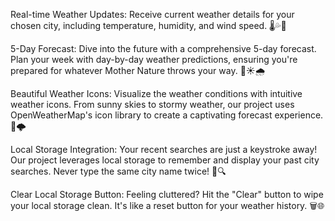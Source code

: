 Real-time Weather Updates: Receive current weather details for your chosen city, including temperature, humidity, and wind speed. 🌡️💦💨

5-Day Forecast: Dive into the future with a comprehensive 5-day forecast. Plan your week with day-by-day weather predictions, ensuring you're prepared for whatever Mother Nature throws your way. 📅☀️🌧️

Beautiful Weather Icons: Visualize the weather conditions with intuitive weather icons. From sunny skies to stormy weather, our project uses OpenWeatherMap's icon library to create a captivating forecast experience. 🌈🌩️

Local Storage Integration: Your recent searches are just a keystroke away! Our project leverages local storage to remember and display your past city searches. Never type the same city name twice! 🔄🔍

Clear Local Storage Button: Feeling cluttered? Hit the "Clear" button to wipe your local storage clean. It's like a reset button for your weather history. 🗑️🌐
